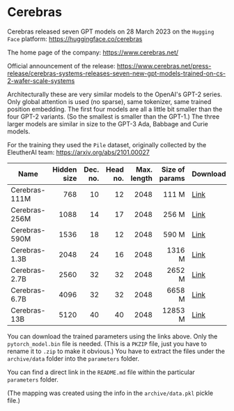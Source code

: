 # Cerebras #

Cerebras released seven GPT models on 28 March 2023 on the `Hugging Face` platform: https://huggingface.co/cerebras

The home page of the company: https://www.cerebras.net/

Official announcement of the release: https://www.cerebras.net/press-release/cerebras-systems-releases-seven-new-gpt-models-trained-on-cs-2-wafer-scale-systems

Architecturally these are very similar models to the OpenAI's GPT-2 series. Only global attention is used (no sparse), same tokenizer, same trained position embedding.
The first four models are all a little bit smaller than the four GPT-2 variants. (So the smallest is smaller than the GPT-1.) The three larger models are similar in size to the GPT-3 Ada, Babbage and Curie models.

For the training they used the `Pile` dataset, originally collected by the EleutherAI team: https://arxiv.org/abs/2101.00027


| Name          | Hidden size | Dec. no. | Head no. | Max. length | Size of params | Download                                                   |
|---------------|------------:|---------:|---------:|------------:|---------------:|------------------------------------------------------------|
| Cerebras-111M |         768 |       10 |       12 |        2048 |          111 M | [Link](https://huggingface.co/cerebras/Cerebras-GPT-111M)  |
| Cerebras-256M |        1088 |       14 |       17 |        2048 |          256 M | [Link](https://huggingface.co/cerebras/Cerebras-GPT-256M)  |
| Cerebras-590M |        1536 |       18 |       12 |        2048 |          590 M | [Link](https://huggingface.co/cerebras/Cerebras-GPT-590M)  |
| Cerebras-1.3B |        2048 |       24 |       16 |        2048 |         1316 M | [Link](https://huggingface.co/cerebras/Cerebras-GPT-1.3B)  |
| Cerebras-2.7B |        2560 |       32 |       32 |        2048 |         2652 M | [Link](https://huggingface.co/cerebras/Cerebras-GPT-2.7B)  |
| Cerebras-6.7B |        4096 |       32 |       32 |        2048 |         6658 M | [Link](https://huggingface.co/cerebras/Cerebras-GPT-6.7B)  |
| Cerebras-13B  |        5120 |       40 |       40 |        2048 |        12853 M | [Link](https://huggingface.co/cerebras/Cerebras-GPT-13B)   |

You can download the trained parameters using the links above. Only the `pytorch_model.bin` file is needed. (This is a `PKZIP` file, just you have to rename it to `.zip` to make it obvious.)
You have to extract the files under the `archive/data` folder into the `parameters` folder.

You can find a direct link in the `README.md` file within the particular `parameters` folder.

(The mapping was created using the info in the `archive/data.pkl` pickle file.)
